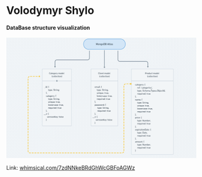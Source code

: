 # Volodymyr Shylo

#### DataBase structure visualization
![print](demo/example-1.png)

Link: [whimsical.com/7zdNNkeBRdGhWcGBFoAGWz](https://whimsical.com/7zdNNkeBRdGhWcGBFoAGWz)
